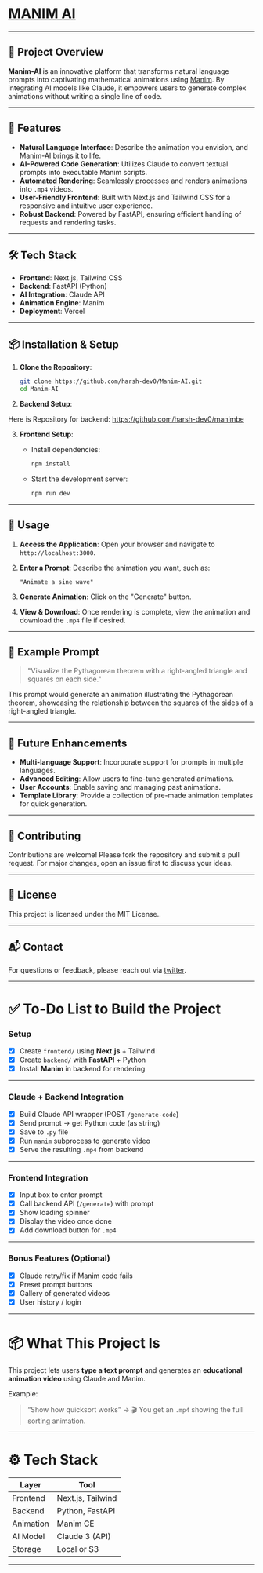 # [MANIM AI](https://manimai.vercel.app/)

---

## 🧠 Project Overview

**Manim-AI** is an innovative platform that transforms natural language prompts into captivating mathematical animations using [Manim](https://github.com/ManimCommunity/manim). By integrating AI models like Claude, it empowers users to generate complex animations without writing a single line of code.

---

## 🚀 Features

* **Natural Language Interface**: Describe the animation you envision, and Manim-AI brings it to life.
* **AI-Powered Code Generation**: Utilizes Claude to convert textual prompts into executable Manim scripts.
* **Automated Rendering**: Seamlessly processes and renders animations into `.mp4` videos.
* **User-Friendly Frontend**: Built with Next.js and Tailwind CSS for a responsive and intuitive user experience.
* **Robust Backend**: Powered by FastAPI, ensuring efficient handling of requests and rendering tasks.

---

## 🛠️ Tech Stack

* **Frontend**: Next.js, Tailwind CSS
* **Backend**: FastAPI (Python)
* **AI Integration**: Claude API
* **Animation Engine**: Manim
* **Deployment**: Vercel

---

## 📦 Installation & Setup

1. **Clone the Repository**:

   ```bash
   git clone https://github.com/harsh-dev0/Manim-AI.git
   cd Manim-AI
   ```

2. **Backend Setup**:

  Here is Repository for backend: https://github.com/harsh-dev0/manimbe


3. **Frontend Setup**:

   * Install dependencies:

     ```bash
     npm install
     ```
   * Start the development server:

     ```bash
     npm run dev
     ```

---

## 🧪 Usage

1. **Access the Application**: Open your browser and navigate to `http://localhost:3000`.
2. **Enter a Prompt**: Describe the animation you want, such as:

   ```
   "Animate a sine wave"
   ```
3. **Generate Animation**: Click on the "Generate" button.
4. **View & Download**: Once rendering is complete, view the animation and download the `.mp4` file if desired.

---

## 📄 Example Prompt

> "Visualize the Pythagorean theorem with a right-angled triangle and squares on each side."

This prompt would generate an animation illustrating the Pythagorean theorem, showcasing the relationship between the squares of the sides of a right-angled triangle.

---

## 🧠 Future Enhancements

* **Multi-language Support**: Incorporate support for prompts in multiple languages.
* **Advanced Editing**: Allow users to fine-tune generated animations.
* **User Accounts**: Enable saving and managing past animations.
* **Template Library**: Provide a collection of pre-made animation templates for quick generation.

---

## 🤝 Contributing

Contributions are welcome! Please fork the repository and submit a pull request. For major changes, open an issue first to discuss your ideas.

---

## 📄 License

This project is licensed under the MIT License..

---

## 📬 Contact

For questions or feedback, please reach out via [twitter](https://x.com/itshp7).

---


# ✅ To-Do List to Build the Project

### Setup

- [x] Create `frontend/` using **Next.js** + Tailwind
- [x] Create `backend/` with **FastAPI** + Python
- [x] Install **Manim** in backend for rendering

---

### Claude + Backend Integration

- [x] Build Claude API wrapper (POST `/generate-code`)
- [x] Send prompt → get Python code (as string)
- [x] Save to `.py` file
- [x] Run `manim` subprocess to generate video
- [x] Serve the resulting `.mp4` from backend

---

### Frontend Integration

- [x] Input box to enter prompt
- [x] Call backend API (`/generate`) with prompt
- [x] Show loading spinner
- [x] Display the video once done
- [x] Add download button for `.mp4`

---

### Bonus Features (Optional)

- [x] Claude retry/fix if Manim code fails
- [x] Preset prompt buttons
- [x] Gallery of generated videos
- [x] User history / login

---

# 📦 What This Project Is

This project lets users **type a text prompt** and generates an **educational animation video** using Claude and Manim.

Example:

> “Show how quicksort works” → 🎬 You get an `.mp4` showing the full sorting animation.

---

# ⚙️ Tech Stack

| Layer     | Tool              |
| --------- | ----------------- |
| Frontend  | Next.js, Tailwind |
| Backend   | Python, FastAPI   |
| Animation | Manim CE          |
| AI Model  | Claude 3 (API)    |
| Storage   | Local or S3       |

---
